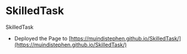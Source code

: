 # SkilledTask
SkilledTask

- Deployed the Page to [https://muindistephen.github.io/SkilledTask/](https://muindistephen.github.io/SkilledTask/)

